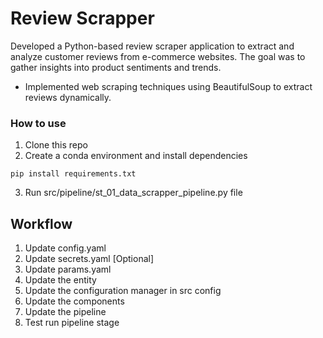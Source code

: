 # Review Scrapper
Developed a Python-based review scraper application to extract and analyze customer
reviews from e-commerce websites. The goal was to gather insights into product
sentiments and trends.
- Implemented web scraping techniques using BeautifulSoup to extract reviews
dynamically.

### How to use
1. Clone this repo
2. Create a conda environment and install dependencies
```
pip install requirements.txt
```
3. Run src/pipeline/st_01_data_scrapper_pipeline.py file


## Workflow
1. Update config.yaml
2. Update secrets.yaml [Optional]
3. Update params.yaml
4. Update the entity
5. Update the configuration manager in src config
6. Update the components
7. Update the pipeline
8.  Test run pipeline stage

